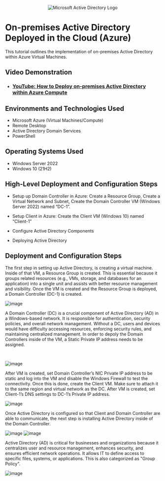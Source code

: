 <p align="center">
<img src="https://i.imgur.com/pU5A58S.png" alt="Microsoft Active Directory Logo"/>
</p>

<h1>On-premises Active Directory Deployed in the Cloud (Azure)</h1>
This tutorial outlines the implementation of on-premises Active Directory within Azure Virtual Machines.<br />


<h2>Video Demonstration</h2>

- ### [YouTube: How to Deploy on-premises Active Directory within Azure Compute](https://youtu.be/cwlVz4tD8pk?si=j_TErrOFuFU3tKub)

<h2>Environments and Technologies Used</h2>

- Microsoft Azure (Virtual Machines/Compute)
- Remote Desktop
- Active Directory Domain Services
- PowerShell

<h2>Operating Systems Used </h2>

- Windows Server 2022
- Windows 10 (21H2)

<h2>High-Level Deployment and Configuration Steps</h2>


 - Setup up Domain Controller in Azure: Create a Resource Group, Create a Virtual Network and Subnet, Create the Domain Controller VM (Windows Server 2022) named “DC-1”.
- Setup Client in Azure: Create the Client VM (Windows 10) named “Client-1”
 
- Configure Active Directory Components
- Deploying Active Directory

<h2>Deployment and Configuration Steps</h2>

The first step in setting up Active Directory, is creating a virtual machine. Inside of that VM, a Resource Group is created. This is essential because it groups related resources (e.g., VMs, storage, and databases for an application) into a single unit and assists with better resource management and visibility. Once the VM is created and the Resource Group is deployed, a Domain Controller (DC-1) is created.

![image](https://github.com/user-attachments/assets/e00f8123-c6f1-4e69-8805-1ecba37ecf09)


A Domain Controller (DC) is a crucial component of Active Directory (AD) in a Windows-based network. It is responsible for authentication, security policies, and overall network management. Without a DC, users and devices would have difficulty accessing resources, enforcing security rules, and maintaining centralized management. In order to depoly the Domain Controllers inside of the VM, a Static Private IP address needs to be assigned.


</p>
<br />


![image](https://github.com/user-attachments/assets/f9562df7-e659-42ef-86b3-97b13070bc7e)


</p>
<p>
After VM is created, set Domain Controller’s NIC Private IP address to be static and log into the VM and disable the Windows Firewall to test the connectivity. Once this is done, create the Client VM. Make sure to attach it to the same region and virtual network as the DC. After VM is created, set Client-1’s DNS settings to DC-1’s Private IP address.



![image](https://github.com/user-attachments/assets/3a23ca90-1a9d-459e-ba4f-25cd829920fa)
</p>
<p>
  Once Active Directory is configured so that Client and Domain Controller are able to communicate, the next step is installing Active Directory inside of the Domain Controller.

  ![image](https://github.com/user-attachments/assets/dd1dea01-7319-438d-a4d6-665d5c050b67)
![image](https://github.com/user-attachments/assets/fd8f4866-6c27-46f5-98b9-bfc4dfb9a213)


Active Directory (AD) is critical for businesses and organizations because it centralizes user and resource management, enhances security, and ensures efficient network operations. It allows IT to define access to specific files, systems, or applications. This is also categorized as "Group Policy".


![image](https://github.com/user-attachments/assets/c21c42ac-c467-48d0-a620-cafdd6482c0f)





